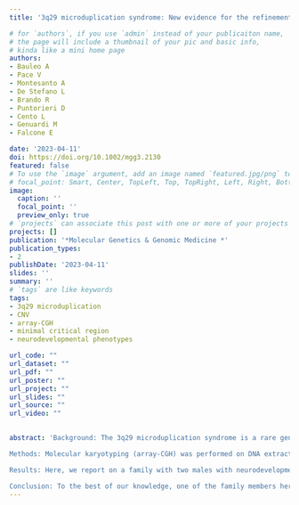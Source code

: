 ```yaml
---
title: '3q29 microduplication syndrome: New evidence for the refinement of the critical region'

# for `authors`, if you use `admin` instead of your publicaiton name,
# the page will include a thumbnail of your pic and basic info,
# kinda like a mini home page
authors:
- Bauleo A
- Pace V
- Montesanto A
- De Stefano L
- Brando R
- Puntorieri D
- Cento L
- Genuardi M
- Falcone E

date: '2023-04-11'
doi: https://doi.org/10.1002/mgg3.2130
featured: false
# To use the `image` argument, add an image named `featured.jpg/png` to your page's folder.
# focal_point: Smart, Center, TopLeft, Top, TopRight, Left, Right, BottomLeft, Bottom, BottomRight.
image:
  caption: ''
  focal_point: ''
  preview_only: true
# `projects` can associate this post with one or more of your projects
projects: []
publication: '*Molecular Genetics & Genomic Medicine *'
publication_types:
- 2
publishDate: '2023-04-11'
slides: ''
summary: ''
# `tags` are like keywords
tags:
- 3q29 microduplication
- CNV
- array-CGH
- minimal critical region
- neurodevelopmental phenotypes

url_code: ""
url_dataset: ""
url_pdf: ""
url_poster: ""
url_project: ""
url_slides: ""
url_source: ""
url_video: ""

    
abstract: 'Background: The 3q29 microduplication syndrome is a rare genomic disorder characterized by an extremely variable neurodevelopmental phenotype usually involving a genomic region ranging from 1.6 to 1.76 Mb. A small microduplication of 448.8 Kb containing only two genes was recently described in a patient with a 3q29 microduplication that was proposed as the minimal critical region of overlap of this syndrome.

Methods: Molecular karyotyping (array-CGH) was performed on DNA extracted from peripheral blood samples using Agilent-California USA Human Genome CGH Microarray 4 × 180 K. The proband and his younger brother were further tested with a next generation sequencing (NGS) panel including genes implicated in autism spectrum disorder and in neurodevelopmental disorders. Quantitative real-time PCR was applied to verify the abnormal array-CGH findings.

Results: Here, we report on a family with two males with neurodevelopmental disorders and an unaffected sibling with a small 3q29 microduplication (432.8 Kb) inherited from an unaffected mother that involves only two genes: DGL1 and BDH1. The proband had an additional intragenic duplication inherited from the unaffected father. Further testing was negative for Fragile X syndrome and for genes implicated in autism spectrum disorder and in neurodevelopmental disorders.

Conclusion: To the best of our knowledge, one of the family members here analyzed is the second reported case of a patient carrying a small 3q29 microduplication including only DGL1 and BDH1 genes and without any additional genetic aberration. The recognition of the clinical spectrum in patients with the critical region of overlap associated with the 3q29 duplication syndrome should prove valuable for predicting outcomes and providing more informed genetic counseling to patients with duplications in this region.'
---
```



